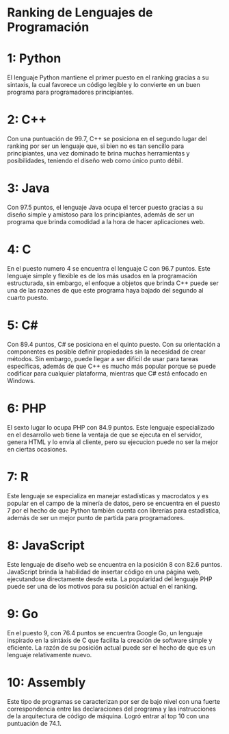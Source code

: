 # Ranking de Lenguajes de Programación
# 1: Python
El lenguaje Python mantiene el primer puesto en el ranking gracias a su sintaxis, la cual favorece un código legible y lo convierte en un buen programa para programadores principiantes.  
# 2: C++
Con una puntuación de 99.7, C++ se posiciona en el segundo lugar del ranking por ser un lenguaje que, si bien no es tan sencillo para principiantes, una vez dominado te brina muchas herramientas y posibilidades, teniendo el diseño web como único punto débil.
# 3: Java
Con 97.5 puntos, el lenguaje Java ocupa el tercer puesto gracias a su diseño simple y amistoso para los principiantes, además de ser un programa que brinda comodidad a la hora de hacer aplicaciones web.
# 4: C
En el puesto numero 4 se encuentra el lenguaje C con 96.7 puntos. Este lenguaje simple y flexible es de los más usados en la programación estructurada, sin embargo, el enfoque a objetos que brinda C++ puede ser una de las razones de que este programa haya bajado del segundo al cuarto puesto.
# 5: C#
Con 89.4 puntos, C# se posiciona en el quinto puesto. Con su orientación a componentes es posible definir propiedades sin la necesidad de crear métodos. Sin embargo, puede llegar a ser difícil de usar para tareas específicas, además de que C++ es mucho más popular porque se puede codificar para cualquier plataforma, mientras que C# está enfocado en Windows.
# 6: PHP
El sexto lugar lo ocupa PHP con 84.9 puntos. Este lenguaje especializado en el desarrollo web tiene la ventaja de que se ejecuta en el servidor, genera HTML y lo envía al cliente, pero su ejecucion puede no ser la mejor en ciertas ocasiones.
# 7: R
Este lenguaje se especializa en manejar estadísticas y macrodatos y es popular en el campo de la minería de datos, pero se encuentra en el puesto 7 por el hecho de que Python también cuenta con librerías para estadística, además de ser un mejor punto de partida para programadores.
# 8: JavaScript
Este lenguaje de diseño web se encuentra en la posición 8 con 82.6 puntos. JavaScript brinda la habilidad de insertar código en una página web, ejecutandose directamente desde esta. La popularidad del lenguaje PHP puede ser una de los motivos para su posición actual en el ranking.
# 9: Go
En el puesto 9, con 76.4 puntos se encuentra Google Go, un lenguaje inspirado en la sintáxis de C que facilita la creación de software simple y eficiente. La razón de su posición actual puede ser el hecho de que es un lenguaje relativamente nuevo.
# 10: Assembly
Este tipo de programas se caracterizan por ser de bajo nivel con una fuerte correspondencia entre las declaraciones del programa y las instrucciones de la arquitectura de código de máquina. Logró entrar al top 10 con una puntuación de 74.1.

